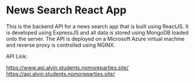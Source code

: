 # News Search React App

This is the backend API for a news search app that is built using ReactJS. It is developed using ExpressJS and all data is stored using MongoDB loaded onto the server. The API is deployed on a Microsoft Azure virtual machine and reverse proxy is controlled using NGINX. 

 API Link: 

 https://www.api.alvin.students.nomoreparties.site/
 https://api.alvin.students.nomoreparties.site/
